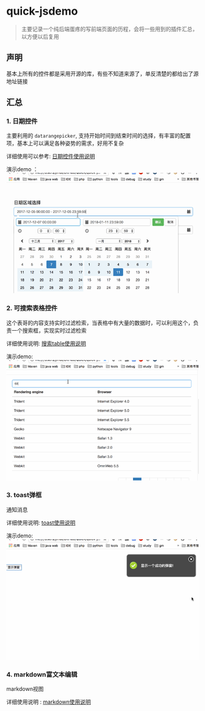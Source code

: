 # quick-jsdemo
> 主要记录一个纯后端蛋疼的写前端页面的历程，会将一些用到的插件汇总，以方便以后复用

## 声明

基本上所有的控件都是采用开源的库，有些不知道来源了，单反清楚的都给出了源地址链接


## 汇总

### 1. 日期控件

主要利用的 `datarangepicker`, 支持开始时间到结束时间的选择，有丰富的配置项，基本上可以满足各种姿势的需求，好用不复杂

详细使用可以参考: [日期控件使用说明](views/datepicker/readme.md)

演示demo ： ![datepickerDemo](demoImages/datepicker.gif)


### 2. 可搜索表格控件

这个表哥的内容支持实时过滤检索，当表格中有大量的数据时，可以利用这个，负责一个搜索框，实现实时过滤检索

详细使用说明: [搜索table使用说明](views/tablesearch/readme.md)

演示demo: ![demo](demoImages/tablesearch.gif)


### 3. toast弹框

通知消息

详细使用说明: [toast使用说明](views/toast/readme.md)

演示demo: ![demo](demoImages/toast.gif)


### 4. markdown富文本编辑

markdown视图

详细使用说明 : [markdown使用说明](views/markdown/readme.md)
